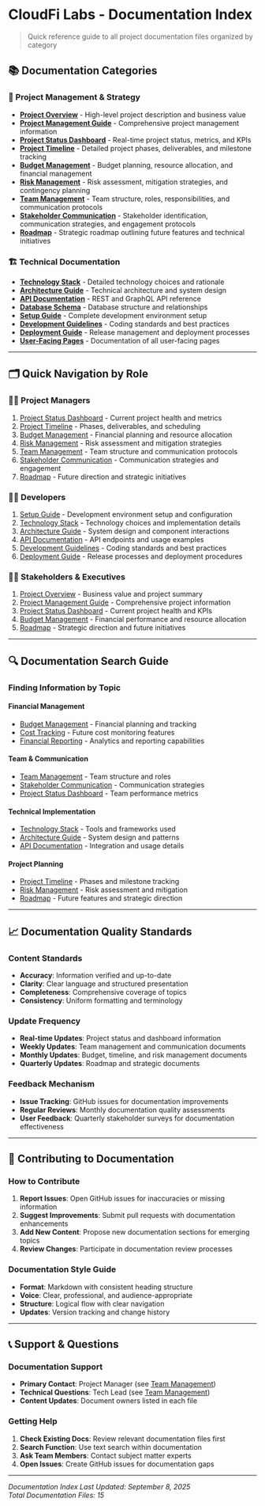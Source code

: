 # CloudFi Labs - Documentation Index

> Quick reference guide to all project documentation files organized by category

## 📚 Documentation Categories

### 🎯 Project Management & Strategy
- **[Project Overview](./project-overview.md)** - High-level project description and business value
- **[Project Management Guide](./project-management.md)** - Comprehensive project management information
- **[Project Status Dashboard](./project-status-dashboard.md)** - Real-time project status, metrics, and KPIs
- **[Project Timeline](./project-timeline.md)** - Detailed project phases, deliverables, and milestone tracking
- **[Budget Management](./budget-management.md)** - Budget planning, resource allocation, and financial management
- **[Risk Management](./risk-management.md)** - Risk assessment, mitigation strategies, and contingency planning
- **[Team Management](./team-management.md)** - Team structure, roles, responsibilities, and communication protocols
- **[Stakeholder Communication](./stakeholder-communication.md)** - Stakeholder identification, communication strategies, and engagement protocols
- **[Roadmap](./roadmap.md)** - Strategic roadmap outlining future features and technical initiatives

### 🏗️ Technical Documentation
- **[Technology Stack](./technology-stack.md)** - Detailed technology choices and rationale
- **[Architecture Guide](./architecture.md)** - Technical architecture and system design
- **[API Documentation](./api-documentation.md)** - REST and GraphQL API reference
- **[Database Schema](./database-schema.md)** - Database structure and relationships
- **[Setup Guide](./setup-guide.md)** - Complete development environment setup
- **[Development Guidelines](./development-guidelines.md)** - Coding standards and best practices
- **[Deployment Guide](./deployment-guide.md)** - Release management and deployment processes
- **[User-Facing Pages](./user-facing-pages.md)** - Documentation of all user-facing pages

---

## 🗂️ Quick Navigation by Role

### 👨‍💼 Project Managers
1. [Project Status Dashboard](./project-status-dashboard.md) - Current project health and metrics
2. [Project Timeline](./project-timeline.md) - Phases, deliverables, and scheduling
3. [Budget Management](./budget-management.md) - Financial planning and resource allocation
4. [Risk Management](./risk-management.md) - Risk assessment and mitigation strategies
5. [Team Management](./team-management.md) - Team structure and communication protocols
6. [Stakeholder Communication](./stakeholder-communication.md) - Communication strategies and engagement
7. [Roadmap](./roadmap.md) - Future direction and strategic initiatives

### 👨‍💻 Developers
1. [Setup Guide](./setup-guide.md) - Development environment setup and configuration
2. [Technology Stack](./technology-stack.md) - Technology choices and implementation details
3. [Architecture Guide](./architecture.md) - System design and component interactions
4. [API Documentation](./api-documentation.md) - API endpoints and usage examples
5. [Development Guidelines](./development-guidelines.md) - Coding standards and best practices
6. [Deployment Guide](./deployment-guide.md) - Release processes and deployment procedures

### 👨‍💼 Stakeholders & Executives
1. [Project Overview](./project-overview.md) - Business value and project summary
2. [Project Management Guide](./project-management.md) - Comprehensive project information
3. [Project Status Dashboard](./project-status-dashboard.md) - Current project health and KPIs
4. [Budget Management](./budget-management.md) - Financial performance and resource allocation
5. [Roadmap](./roadmap.md) - Strategic direction and future initiatives

---

## 🔍 Documentation Search Guide

### Finding Information by Topic

#### **Financial Management**
- [Budget Management](./budget-management.md) - Financial planning and tracking
- [Cost Tracking](./roadmap.md) - Future cost monitoring features
- [Financial Reporting](./roadmap.md) - Analytics and reporting capabilities

#### **Team & Communication**
- [Team Management](./team-management.md) - Team structure and roles
- [Stakeholder Communication](./stakeholder-communication.md) - Communication strategies
- [Project Status Dashboard](./project-status-dashboard.md) - Team performance metrics

#### **Technical Implementation**
- [Technology Stack](./technology-stack.md) - Tools and frameworks used
- [Architecture Guide](./architecture.md) - System design and patterns
- [API Documentation](./api-documentation.md) - Integration and usage details

#### **Project Planning**
- [Project Timeline](./project-timeline.md) - Phases and milestone tracking
- [Risk Management](./risk-management.md) - Risk assessment and mitigation
- [Roadmap](./roadmap.md) - Future features and strategic direction

---

## 📈 Documentation Quality Standards

### Content Standards
- **Accuracy**: Information verified and up-to-date
- **Clarity**: Clear language and structured presentation
- **Completeness**: Comprehensive coverage of topics
- **Consistency**: Uniform formatting and terminology

### Update Frequency
- **Real-time Updates**: Project status and dashboard information
- **Weekly Updates**: Team management and communication documents
- **Monthly Updates**: Budget, timeline, and risk management documents
- **Quarterly Updates**: Roadmap and strategic documents

### Feedback Mechanism
- **Issue Tracking**: GitHub issues for documentation improvements
- **Regular Reviews**: Monthly documentation quality assessments
- **User Feedback**: Quarterly stakeholder surveys for documentation effectiveness

---

## 🤝 Contributing to Documentation

### How to Contribute
1. **Report Issues**: Open GitHub issues for inaccuracies or missing information
2. **Suggest Improvements**: Submit pull requests with documentation enhancements
3. **Add New Content**: Propose new documentation sections for emerging topics
4. **Review Changes**: Participate in documentation review processes

### Documentation Style Guide
- **Format**: Markdown with consistent heading structure
- **Voice**: Clear, professional, and audience-appropriate
- **Structure**: Logical flow with clear navigation
- **Updates**: Version tracking and change history

---

## 📞 Support & Questions

### Documentation Support
- **Primary Contact**: Project Manager (see [Team Management](./team-management.md))
- **Technical Questions**: Tech Lead (see [Team Management](./team-management.md))
- **Content Updates**: Document owners listed in each file

### Getting Help
1. **Check Existing Docs**: Review relevant documentation files first
2. **Search Function**: Use text search within documentation
3. **Ask Team Members**: Contact subject matter experts
4. **Open Issues**: Create GitHub issues for documentation gaps

---

*Documentation Index Last Updated: September 8, 2025*  
*Total Documentation Files: 15*